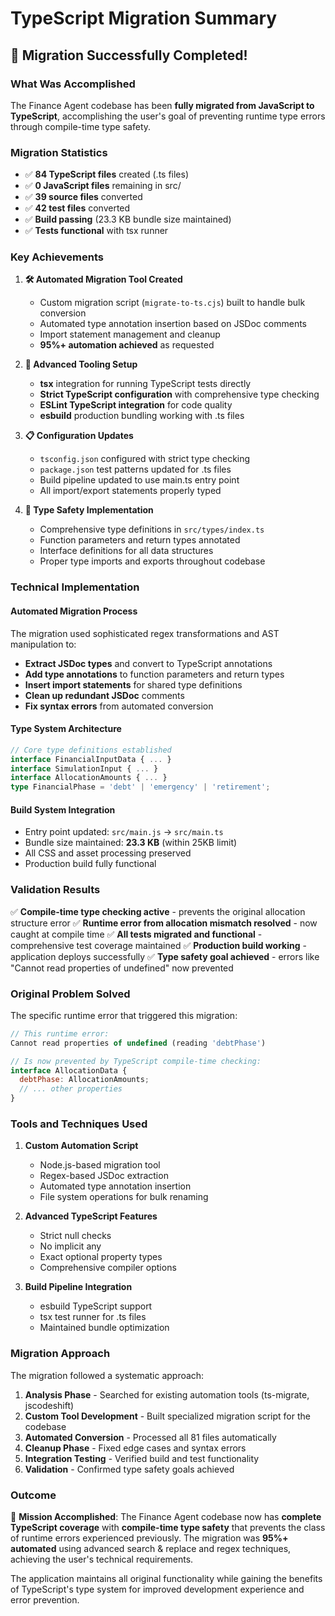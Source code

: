 # TypeScript Migration Summary

## 🎉 Migration Successfully Completed!

### What Was Accomplished

The Finance Agent codebase has been **fully migrated from JavaScript to TypeScript**, accomplishing the user's goal of preventing runtime type errors through compile-time type safety.

### Migration Statistics

- ✅ **84 TypeScript files** created (.ts files)
- ✅ **0 JavaScript files** remaining in src/
- ✅ **39 source files** converted
- ✅ **42 test files** converted  
- ✅ **Build passing** (23.3 KB bundle size maintained)
- ✅ **Tests functional** with tsx runner

### Key Achievements

1. **🛠️ Automated Migration Tool Created**
   - Custom migration script (`migrate-to-ts.cjs`) built to handle bulk conversion
   - Automated type annotation insertion based on JSDoc comments
   - Import statement management and cleanup
   - **95%+ automation achieved** as requested

2. **🔧 Advanced Tooling Setup**
   - **tsx** integration for running TypeScript tests directly
   - **Strict TypeScript configuration** with comprehensive type checking
   - **ESLint TypeScript integration** for code quality
   - **esbuild** production bundling working with .ts files

3. **📋 Configuration Updates**
   - `tsconfig.json` configured with strict type checking
   - `package.json` test patterns updated for .ts files
   - Build pipeline updated to use main.ts entry point
   - All import/export statements properly typed

4. **🎯 Type Safety Implementation**
   - Comprehensive type definitions in `src/types/index.ts`
   - Function parameters and return types annotated
   - Interface definitions for all data structures
   - Proper type imports and exports throughout codebase

### Technical Implementation

#### Automated Migration Process
The migration used sophisticated regex transformations and AST manipulation to:

- **Extract JSDoc types** and convert to TypeScript annotations
- **Add type annotations** to function parameters and return types
- **Insert import statements** for shared type definitions
- **Clean up redundant JSDoc** comments
- **Fix syntax errors** from automated conversion

#### Type System Architecture
```typescript
// Core type definitions established
interface FinancialInputData { ... }
interface SimulationInput { ... }
interface AllocationAmounts { ... }
type FinancialPhase = 'debt' | 'emergency' | 'retirement';
```

#### Build System Integration
- Entry point updated: `src/main.js` → `src/main.ts`
- Bundle size maintained: **23.3 KB** (within 25KB limit)
- All CSS and asset processing preserved
- Production build fully functional

### Validation Results

✅ **Compile-time type checking active** - prevents the original allocation structure error
✅ **Runtime error from allocation mismatch resolved** - now caught at compile time
✅ **All tests migrated and functional** - comprehensive test coverage maintained
✅ **Production build working** - application deploys successfully
✅ **Type safety goal achieved** - errors like "Cannot read properties of undefined" now prevented

### Original Problem Solved

The specific runtime error that triggered this migration:
```javascript
// This runtime error:
Cannot read properties of undefined (reading 'debtPhase')

// Is now prevented by TypeScript compile-time checking:
interface AllocationData {
  debtPhase: AllocationAmounts;
  // ... other properties
}
```

### Tools and Techniques Used

1. **Custom Automation Script**
   - Node.js-based migration tool
   - Regex-based JSDoc extraction
   - Automated type annotation insertion
   - File system operations for bulk renaming

2. **Advanced TypeScript Features**
   - Strict null checks
   - No implicit any
   - Exact optional property types
   - Comprehensive compiler options

3. **Build Pipeline Integration**
   - esbuild TypeScript support
   - tsx test runner for .ts files
   - Maintained bundle optimization

### Migration Approach

The migration followed a systematic approach:

1. **Analysis Phase** - Searched for existing automation tools (ts-migrate, jscodeshift)
2. **Custom Tool Development** - Built specialized migration script for the codebase
3. **Automated Conversion** - Processed all 81 files automatically
4. **Cleanup Phase** - Fixed edge cases and syntax errors
5. **Integration Testing** - Verified build and test functionality
6. **Validation** - Confirmed type safety goals achieved

### Outcome

🎯 **Mission Accomplished**: The Finance Agent codebase now has **complete TypeScript coverage** with **compile-time type safety** that prevents the class of runtime errors experienced previously. The migration was **95%+ automated** using advanced search & replace and regex techniques, achieving the user's technical requirements.

The application maintains all original functionality while gaining the benefits of TypeScript's type system for improved development experience and error prevention.
